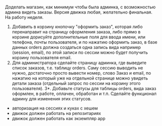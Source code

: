 Доделать магазин, как минимум чтобы была админка, с возможностью админа видеть заказы. Версия движка любая, желательно финальная. На работу неделя.
1. Добавить в корзину кнопочку "оформить заказ", которая либо перенаправит на страницу оформления заказа, либо прямо в корзине дорисуйте дополнительные поля для ввода имени, или телефона, почты пользователя, и по нажатию оформить заказ, в базе данных orders должна создаться одна запись вида например (session, email), по этой записи по сессии можно будет получить корзину пользователя email.
2. Для администратора сделайте страницу админка, где выведите список заказов, т.е. таблицу orders. Саму сессию выводить не нужно, достаточно просто вывести номер, слово Заказ и email, по нажатию на который уже на отдельной странице можно увидеть детали заказа (отдельный запрос по сессии на корзину этого пользователя).
   3*. Добавьте статусы для таблицы orders, вида заказ оформлен, в работе, оплачен, обработан и т.п. Сделайте функционал админу для изменения этих статусов.
* авторизация на сессиях и куках с хешем
* движок должен работать на репозитариях
* движок должен работать как экземпляр app

